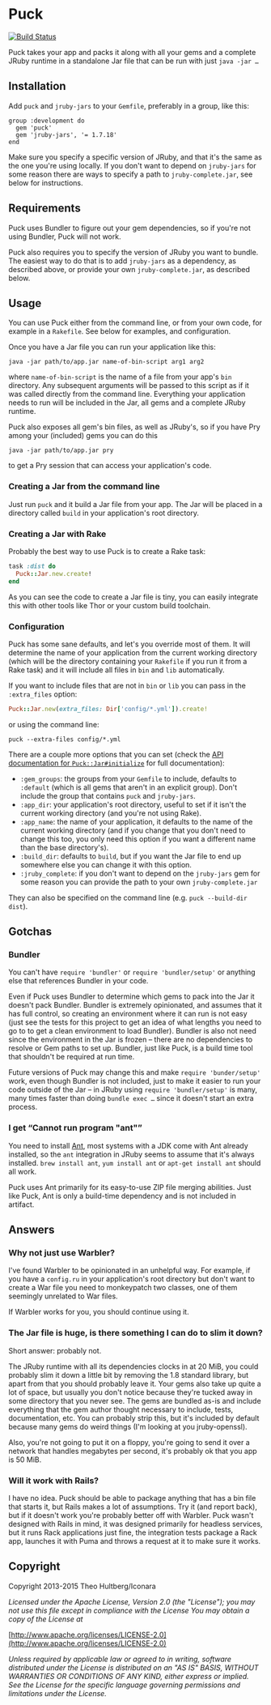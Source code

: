 # Puck

[![Build Status](https://travis-ci.org/iconara/puck.png?branch=master)](https://travis-ci.org/iconara/puck)

Puck takes your app and packs it along with all your gems and a complete JRuby runtime in a standalone Jar file that can be run with just `java -jar …`

## Installation

Add `puck` and `jruby-jars` to your `Gemfile`, preferably in a group, like this:

    group :development do
      gem 'puck'
      gem 'jruby-jars', '= 1.7.18'
    end

Make sure you specify a specific version of JRuby, and that it's the same as the one you're using locally. If you don't want to depend on `jruby-jars` for some reason there are ways to specify a path to `jruby-complete.jar`, see below for instructions.

## Requirements

Puck uses Bundler to figure out your gem dependencies, so if you're not using Bundler, Puck will not work.

Puck also requires you to specify the version of JRuby you want to bundle. The easiest way to do that is to add `jruby-jars` as a dependency, as described above, or provide your own `jruby-complete.jar`, as described below.

## Usage

You can use Puck either from the command line, or from your own code, for example in a `Rakefile`. See below for examples, and configuration.

Once you have a Jar file you can run your application like this:

    java -jar path/to/app.jar name-of-bin-script arg1 arg2

where `name-of-bin-script` is the name of a file from your app's `bin` directory. Any subsequent arguments will be passed to this script as if it was called directly from the command line. Everything your application needs to run will be included in the Jar, all gems and a complete JRuby runtime.

Puck also exposes all gem's bin files, as well as JRuby's, so if you have Pry among your (included) gems you can do this

    java -jar path/to/app.jar pry

to get a Pry session that can access your application's code.

### Creating a Jar from the command line

Just run `puck` and it build a Jar file from your app. The Jar will be placed in a directory called `build` in your application's root directory.

### Creating a Jar with Rake

Probably the best way to use Puck is to create a Rake task:

```ruby
task :dist do
  Puck::Jar.new.create!
end
```

As you can see the code to create a Jar file is tiny, you can easily integrate this with other tools like Thor or your custom build toolchain.

### Configuration

Puck has some sane defaults, and let's you override most of them. It will determine the name of your application from the current working directory (which will be the directory containing your `Rakefile` if you run it from a Rake task) and it will include all files in `bin` and `lib` automatically.

If you want to include files that are not in `bin` or `lib` you can pass in the `:extra_files` option:

```ruby
Puck::Jar.new(extra_files: Dir['config/*.yml']).create!
```

or using the command line:

```
puck --extra-files config/*.yml
```

There are a couple more options that you can set (check the [API documentation for `Puck::Jar#initialize`](http://rubydoc.info/github/iconara/puck/master/Puck/Jar#initialize-instance_method) for full documentation):

* `:gem_groups`: the groups from your `Gemfile` to include, defaults to `:default` (which is all gems that aren't in an explicit group). Don't include the group that contains `puck` and `jruby-jars`.
* `:app_dir`: your application's root directory, useful to set if it isn't the current working directory (and you're not using Rake).
* `:app_name`: the name of your application, it defaults to the name of the current working directory (and if you change that you don't need to change this too, you only need this option if you want a different name than the base directory's).
* `:build_dir`: defaults to `build`, but if you want the Jar file to end up somewhere else you can change it with this option.
* `:jruby_complete`: if you don't want to depend on the `jruby-jars` gem for some reason you can provide the path to your own `jruby-complete.jar`

They can also be specified on the command line (e.g. `puck --build-dir dist`).

## Gotchas

### Bundler

You can't have `require 'bundler'` or `require 'bundler/setup'` or anything else that references Bundler in your code.

Even if Puck uses Bundler to determine which gems to pack into the Jar it doesn't pack Bundler. Bundler is extremely opinionated, and assumes that it has full control, so creating an environment where it can run is not easy (just see the tests for this project to get an idea of what lengths you need to go to to get a clean environment to load Bundler). Bundler is also not need since the environment in the Jar is frozen – there are no dependencies to resolve or Gem paths to set up. Bundler, just like Puck, is a build time tool that shouldn't be required at run time.

Future versions of Puck may change this and make `require 'bunder/setup'` work, even though Bundler is not included, just to make it easier to run your code outside of the Jar – in JRuby using `require 'bundler/setup'` is many, many times faster than doing `bundle exec …` since it doesn't start an extra process.

### I get “Cannot run program "ant"”

You need to install [Ant](http://ant.apache.org/), most systems with a JDK come with Ant already installed, so the `ant` integration in JRuby seems to assume that it's always installed. `brew install ant`, `yum install ant` or `apt-get install ant` should all work.

Puck uses Ant primarily for its easy-to-use ZIP file merging abilities. Just like Puck, Ant is only a build-time dependency and is not included in artifact.

## Answers

### Why not just use Warbler?

I've found Warbler to be opinionated in an unhelpful way. For example, if you have a `config.ru` in your application's root directory but don't want to create a War file you need to monkeypatch two classes, one of them seemingly unrelated to War files.

If Warbler works for you, you should continue using it.

### The Jar file is huge, is there something I can do to slim it down?

Short answer: probably not.

The JRuby runtime with all its dependencies clocks in at 20 MiB, you could probably slim it down a little bit by removing the 1.8 standard library, but apart from that you should probably leave it. Your gems also take up quite a lot of space, but usually you don't notice because they're tucked away in some directory that you never see. The gems are bundled as-is and include everything that the gem author thought necessary to include, tests, documentation, etc. You can probably strip this, but it's included by default because many gems do weird things (I'm looking at you jruby-openssl).

Also, you're not going to put it on a floppy, you're going to send it over a network that handles megabytes per second, it's probably ok that you app is 50 MiB.

### Will it work with Rails?

I have no idea. Puck should be able to package anything that has a bin file that starts it, but Rails makes a lot of assumptions. Try it (and report back), but if it doesn't work you're probably better off with Warbler. Puck wasn't designed with Rails in mind, it was designed primarily for headless services, but it runs Rack applications just fine, the integration tests package a Rack app, launches it with Puma and throws a request at it to make sure it works.

## Copyright

Copyright 2013-2015 Theo Hultberg/Iconara

_Licensed under the Apache License, Version 2.0 (the "License"); you may not use this file except in compliance with the License You may obtain a copy of the License at_

[http://www.apache.org/licenses/LICENSE-2.0](http://www.apache.org/licenses/LICENSE-2.0)

_Unless required by applicable law or agreed to in writing, software distributed under the License is distributed on an "AS IS" BASIS, WITHOUT WARRANTIES OR CONDITIONS OF ANY KIND, either express or implied. See the License for the specific language governing permissions and limitations under the License._
